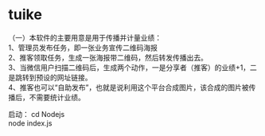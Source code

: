 # tuike
（一）本软件的主要用意是用于传播并计量业绩：<br>
1、管理员发布任务，即一张业务宣传二维码海报<br>
2、推客领取任务，生成一张海报带二维码，然后转发传播出去。<br>
3、当微信用户扫描二维码后，生成两个动作，一是分享者（推客）的业绩+1，二是跳转到预设的网址链接。<br>
4、推客也可以“自助发布”，也就是说利用这个平台合成图片，该合成的图片被传播后，不需要统计业绩。<br>

启动：
cd Nodejs
<br>
node index.js

